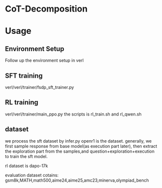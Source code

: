 # CoT-Decomposition

# Usage
## Environment Setup
Follow up the environment setup in verl

## SFT training
verl/verl/trainer/fsdp_sft_trainer.py

## RL training
verl/verl/trainer/main_ppo.py
the scripts is rl_train.sh and rl_qwen.sh

## dataset
we process the sft dataset by infer.py
openr1 is the dataset.
generally, we first sample response from base model(as execution part later), then extract the exploration part from the samples,and question+exploration+execution to train the sft model.

rl dataset is dapo-17k

evaluation dataset cotains:
gsm8k,MATH,math500,aime24,aime25,amc23,minerva,olympiad_bench